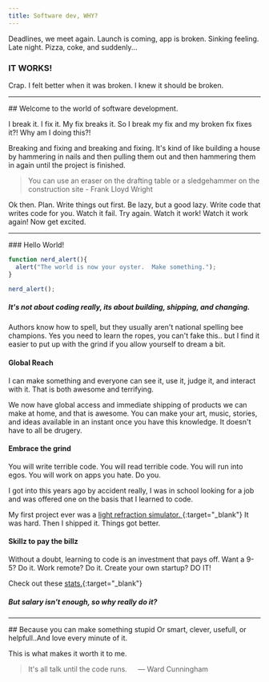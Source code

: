 ```yaml
---
title: Software dev, WHY?
---
```


Deadlines, we meet again.  Launch is coming, app is broken.  Sinking feeling.  Late night.  Pizza, coke, and suddenly...

### IT WORKS!

Crap. I felt better when it was broken. I knew it should be broken.
<hr>
## Welcome to the world of software development.

<p class="lead">I break it.  I fix it.  My fix breaks it.  So I break my fix and my broken fix fixes it?!  Why am I doing this?!</p>

Breaking and fixing and breaking and fixing. It's kind of like building a house by hammering in nails and then pulling them out and then hammering them in again until the project is finished.

> You can use an eraser on the drafting table or a sledgehammer on the construction site - Frank Lloyd Wright

Ok then.  Plan.  Write things out first.  Be lazy, but a good lazy.  Write code that writes code for you.   Watch it fail. Try again.  Watch it work!  Watch it work again!  Now get excited.
<hr>
### Hello World!

``` javascript
function nerd_alert(){
  alert("The world is now your oyster.  Make something.");
}

nerd_alert();
```

##### It's not about coding really, its about building, shipping, and changing.

Authors know how to spell, but they usually aren't national spelling bee champions.  Yes you need to learn the ropes, you can't fake this.. but I find it easier to put up with the grind if you allow yourself to dream a bit.  

#### Global Reach

I can make something and everyone can see it, use it, judge it, and interact with it.  That is both awesome and terrifying.

We now have global access and immediate shipping of products we can make at home, and that is awesome.  You can make your art, music, stories, and ideas available in an instant once you have this knowledge.  It doesn't have to all be drugery.

#### Embrace the grind

You will write terrible code.  You will read terrible code.  You will run into egos.  You will work on apps you hate.  Do you.

I got into this years ago by accident really, I was in school looking for a job and was offered one on the basis that I learned to code. 

My first project ever was a [light refraction simulator. ](https://en.wikipedia.org/wiki/Rainbow#Explanation){:target="_blank"}  It was hard.  Then I shipped it.  Things got better.

#### Skillz to pay the billz

Without a doubt, learning to code is an investment that pays off.  Want a 9-5? Do it.  Work remote? Do it.  Create your own startup? DO IT!

Check out these [stats.](http://stackoverflow.com/research/developer-survey-2016#work-salary){:target="_blank"} 

##### But salary isn't enough, so why really do it?

<hr>
## Because you can make something stupid
Or smart, clever, usefull, or helpfull..And love every minute of it.

This is what makes it worth it to me.  

> It's all talk until the code runs.
  — Ward Cunningham